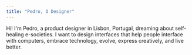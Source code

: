 ```yaml
---
title: "Pedro, O Designer"
---
```

Hi! I'm Pedro, a product designer in Lisbon, Portugal, dreaming about self-healing e-societies. I want to design interfaces that help people interface with computers, embrace technology, evolve, express creatively, and live better.